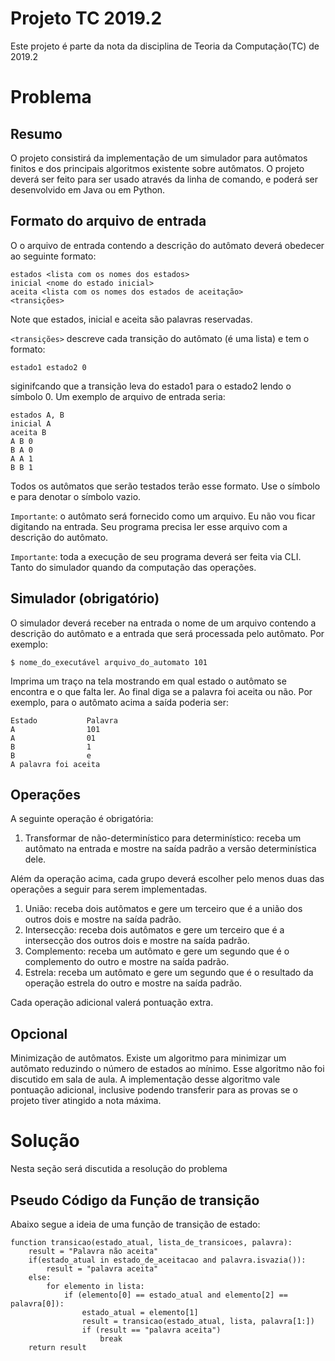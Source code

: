 # Projeto TC 2019.2

Este projeto é parte da nota da disciplina de Teoria da Computação(TC) de 2019.2

# Problema

## Resumo

O projeto consistirá da implementação de um simulador para autômatos finitos e dos principais algoritmos existente sobre autômatos. O projeto deverá ser feito para ser usado através da linha de comando, e poderá ser desenvolvido em Java ou em Python.

## Formato do arquivo de entrada

O o arquivo de entrada contendo a descrição do autômato deverá obedecer ao seguinte formato:

```
estados <lista com os nomes dos estados>
inicial <nome do estado inicial>
aceita <lista com os nomes dos estados de aceitação>
<transições>
````

Note que estados, inicial e aceita são palavras reservadas.

`<transições>` descreve cada transição do autômato (é uma lista) e tem o formato:
```
estado1 estado2 0
````

siginifcando que a transição leva do estado1 para o estado2 lendo o símbolo 0.
Um exemplo de arquivo de entrada seria:
```
estados A, B
inicial A
aceita B
A B 0
B A 0
A A 1
B B 1
```
Todos os autômatos que serão testados terão esse formato. Use o símbolo e para denotar o símbolo vazio.

`Importante`: o autômato será fornecido como um arquivo. Eu não vou ficar digitando na entrada. Seu programa precisa ler esse arquivo com a descrição do autômato.

`Importante`: toda a execução de seu programa deverá ser feita via CLI. Tanto do simulador quando da computação das operações.

## Simulador (obrigatório)

O simulador deverá receber na entrada o nome de um arquivo contendo a descrição do autômato e a entrada que será processada pelo autômato. Por exemplo:
```
$ nome_do_executável arquivo_do_automato 101
```
Imprima um traço na tela mostrando em qual estado o autômato se encontra e o que falta ler. Ao final diga se a palavra foi aceita ou não. Por exemplo, para o autômato acima a saída poderia ser:
```
Estado           Palavra
A                101
A                01
B                1
B                e
A palavra foi aceita
````

## Operações

A seguinte operação é obrigatória:

1. Transformar de não-determinístico para determinístico: receba um autômato na entrada e mostre na saída padrão a versão determinística dele.

<p>Além da operação acima, cada grupo deverá escolher pelo menos duas das operações a seguir para serem implementadas.</p>

1. União: receba dois autômatos e gere um terceiro que é a união dos outros dois e mostre na saída padrão.
2. Intersecção: receba dois autômatos e gere um terceiro que é a intersecção dos outros dois e mostre na saída padrão.
3. Complemento: receba um autômato e gere um segundo que é o complemento do outro e mostre na saída padrão.
4. Estrela: receba um autômato e gere um segundo que é o resultado da operação estrela do outro e mostre na saída padrão.

Cada operação adicional valerá pontuação extra.

## Opcional
<p>
Minimização de autômatos. Existe um algoritmo para minimizar um autômato reduzindo o número de estados ao mínimo. Esse algoritmo não foi discutido em sala de aula. A implementação desse algoritmo vale pontuação adicional, inclusive podendo transferir para as provas se o projeto tiver atingido a nota máxima.</p>

# Solução
Nesta seção será discutida a resolução do problema
## Pseudo Código da Função de transição
Abaixo segue a ideia de uma função de transição de estado:

```
function transicao(estado_atual, lista_de_transicoes, palavra):
    result = "Palavra não aceita"
    if(estado_atual in estado_de_aceitacao and palavra.isvazia()):
        result = "palavra aceita"
    else:
        for elemento in lista:
            if (elemento[0] == estado_atual and elemento[2] == palavra[0]):
                estado_atual = elemento[1]
                result = transicao(estado_atual, lista, palavra[1:])
                if (result == "palavra aceita")
                    break
    return result
```

